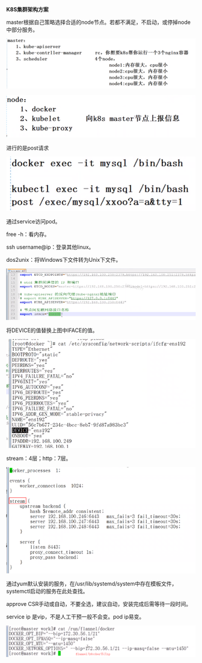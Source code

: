 **K8S集群架构方案**



master根据自己策略选择合适的node节点。若都不满足，不启动，或停掉node中部分服务。

![](master.png)



![](node.png)



进行的是post请求

![](exec.png)



通过service访问pod。

free -h：看内存。

ssh username@ip：登录其他linux。

dos2unix：将Windows下文件转为Unix下文件。



![](IFACE.png)

将DEVICE的值替换上图中IFACE的值。

![](DEVICE.png)



stream：4层；http：7层。

![](Nginx配置.png)



通过yum默认安装的服务，在/usr/lib/systemd/system中存在模板文件，systemctl启动的服务在此处查找。

approve CSR手动或自动，不要全选，建议自动，安装完成后需等待一段时间。

service ip 是vip，不是人工干预一般不会变。pod ip易变。



![](flannel为docker修改ip.png)